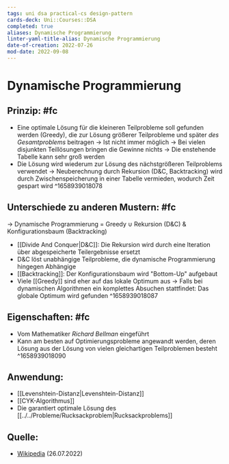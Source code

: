```yaml
---
tags: uni dsa practical-cs design-pattern
cards-deck: Uni::Courses::DSA
completed: true
aliases: Dynamische Programmierung
linter-yaml-title-alias: Dynamische Programmierung
date-of-creation: 2022-07-26
mod-date: 2022-09-08
---
```


# Dynamische Programmierung

## Prinzip: #fc
- Eine optimale Lösung für die kleineren Teilprobleme soll gefunden werden (Greedy), die zur Lösung größerer Teilprobleme und später *des Gesamtproblems* beitragen
	→ Ist nicht immer möglich
	→ Bei vielen disjunkten Teillösungen bringen die Gewinne nichts
	→ Die enstehende Tabelle kann sehr groß werden
- Die Lösung wird wiederum zur Lösung des nächstgrößeren Teilproblems verwendet
	→ Neuberechnung durch Rekursion (D&C, Backtracking) wird durch Zwischenspeicherung in einer Tabelle vermieden, wodurch Zeit gespart wird
^1658939018078

## Unterschiede zu anderen Mustern: #fc
→ Dynamische Programmierung = Greedy $\cup$ Rekursion (D&C) & Konfigurationsbaum (Backtracking)
- [[Divide And Conquer|D&C]]: Die Rekursion wird durch eine Iteration über abgespeicherte Teilergebnisse ersetzt
- D&C löst unabhängige Teilprobleme, die dynamische Programmierung hingegen Abhängige
 - [[Backtracking]]: Der Konfigurationsbaum wird "Bottom-Up" aufgebaut
- Viele [[Greedy]] sind eher auf das lokale Optimum aus
	→ Falls bei dynamischen Algorithmen ein komplettes Absuchen stattfindet: Das globale Optimum wird gefunden
^1658939018087

## Eigenschaften: #fc
- Vom Mathematiker *Richard Bellman* eingeführt
- Kann am besten auf Optimierungsprobleme angewandt werden, deren Lösung aus der Lösung von vielen gleichartigen Teilproblemen besteht
^1658939018090

## Anwendung:
- [[Levenshtein-Distanz|Levenshtein-Distanz]]
- [[CYK-Algorithmus]]
- Die garantiert optimale Lösung des [[../../Probleme/Rucksackproblem|Rucksackproblems]]

## Quelle:
- [Wikipedia](https://de.wikipedia.org/wiki/Dynamische_Programmierung) (26.07.2022)
